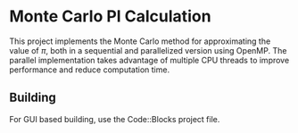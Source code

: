 # Monte Carlo PI Calculation
This project implements the Monte Carlo method for approximating the value of $\pi$, both in a sequential and parallelized version using OpenMP. The parallel implementation takes advantage of multiple CPU threads to improve performance and reduce computation time.

## Building
For GUI based building, use the Code::Blocks project file.
